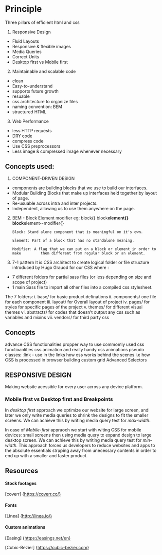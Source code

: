 # Principle

Three pillars of efficient html and css

1.  Responsive Design

- Fluid Layouts
- Responsive & flexible images
- Media Queries
- Correct Units
- Desktop first vs Mobile first

2.  Maintainable and scalable code

- clean
- Easy-to-understand
- supports future growth
- resuable
- css architecture to organize files
- naming convention: BEM
- structured HTML

3.  Web Performance

- less HTTP requests
- DRY code
- compress code
- Use CSS preprocessors
- Less image & compressed image whenever necessary

## Concepts used:

1. COMPONENT-DRIVEN DESIGN

- components are building blocks that we use to build our interfaces.
- Modular Building Blocks that make up interfaces held together by layout of page.
- Re-usuable across intra and inter projects.
- Independent, allowing us to use them anywhere on the page.

2.  BEM - Block Element modifier
    eg:
    block{}
    block**element{}
    block**element--modifier{}

        Block: Stand alone component that is meaningful on it's own.

        Element: Part of a block that has no standalone meaning.

        Modifier: A flag that we can put on a block or element in order to make         them different from regular block or an element.

3.  7-1 pattern
    It is CSS architect to create logical folder or file structure introduced by Hugo Grauod for our CSS where :

- 7 different folders for partial sass files (or less depending on size and scope of project)
- 1 main Sass file to import all other files into a compiled css stylesheet.

The 7 folders:
i. base/
for basic product definations
ii. components/
one file for each component
iii. layout/
for Overall layout of project
iv. pages/
for styles for specific pages of the project
v. themes/
for different visual themes
vi. abstracts/
for codes that doesn't output any css such as variables and mixins
vii. vendors/
for third party css

## Concepts

advance CSS functionalities
propper way to use commomly used css functioanlities
css animation and really handy css animations
pseudo classes:
:link - use in the links
how css works behind the scenes i.e how CSS is processed in browser
building custom grid
Advanced Selectors

## RESPONSIVE DESIGN

Making website acessible for every user across any device platform.

### Mobile first vs Desktop first and Breakpoints

In _desktop first_ approach we optimize our website for large screen, and later we only write media queries to shrink the designs to fit the smaller screens. We can achieve this by writing media query test for _max-width_.

In case of _Mobile-first_ appraoch we start with witing CSS for mobile devices: small screens then using media query to expand design to large desktop screen. We can achieve this by writing media query test for _min-width_. This approach forces us developers to reduce websites and apps to the absolute essentials strpping away from unecessary contents in order to end up with a smaller and faster product.

## Resources

#### Stock footages

[coverr] {https://coverr.co/}

#### Fonts

[Linea] {http://linea.io/}

#### Custom animations

[Easing] {https://easings.net/en}

[Cubic-Bezier] {https://cubic-bezier.com}
